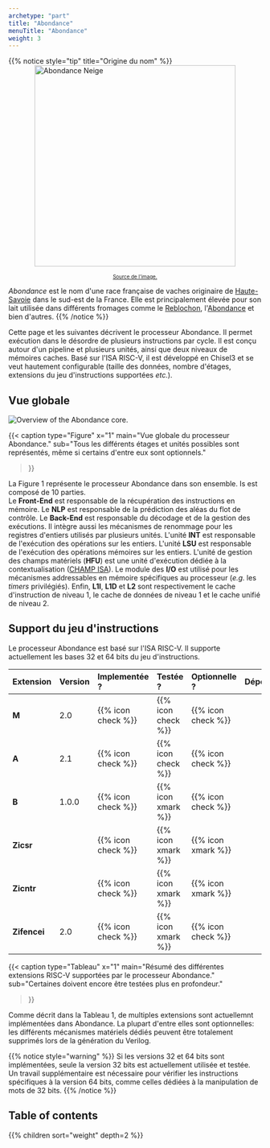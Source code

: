 ```yaml
---
archetype: "part"
title: "Abondance"
menuTitle: "Abondance"
weight: 3
---
```


{{% notice style="tip" title="Origine du nom" %}}
<img src="/img/abondance-neige.jpg" alt="Abondance Neige" style="width: 400px; display: block; margin: 0 auto;">
 
<div style="text-align: center; font-size: 10px;"> 
  <a href="https://www.salon-agriculture.com/A-voir-sur-le-salon/La-vache-egerie/Les-anciennes-vaches-egeries/Decouvrez-Neige-l-egerie-de-l-edition-2022">Source de l'image.</a>
</div>

*Abondance* est le nom d'une race française de vaches originaire de [Haute-Savoie](https://www.hautesavoie.fr/) dans le sud-est de la France. Elle est principalement élevée pour son lait utilisée dans différents fromages comme le [Reblochon](https://www.reblochon.fr/en/), l'[Abondance](https://www.fromageabondance.fr/en) et bien d'autres.
{{% /notice %}}

Cette page et les suivantes décrivent le processeur Abondance.
Il permet exécution dans le désordre de plusieurs instructions par cycle.
Il est conçu autour d'un pipeline et plusieurs unités, ainsi que deux niveaux de mémoires caches.
Basé sur l'ISA RISC-V, il est développé en Chisel3 et se veut hautement configurable (taille des données, nombre d'étages, extensions du jeu d'instructions supportées *etc.*).

## Vue globale

![Overview of the Abondance core.](/fig/abondance-top.png)

{{< caption 
  type="Figure" 
  x="1"
  main="Vue globale du processeur Abondance."
  sub="Tous les différents étages et unités possibles sont représentés, même si certains d'entre eux sont optionnels."
>}}

La Figure 1 représente le processeur Abondance dans son ensemble.
Is est composé de 10 parties.<br/>
Le **Front-End** est responsable de la récupération des instructions en mémoire.
Le **NLP** est responsable de la prédiction des aléas du flot de contrôle.
Le **Back-End** est responsable du décodage et de la gestion des exécutions.
Il intègre aussi les mécanismes de renommage pour les registres d'entiers utilisés par plusieurs unités.
L'unité **INT** est responsable de l'exécution des opérations sur les entiers.
L'unité **LSU** est responsable de l'exécution des opérations mémoires sur les entiers.
L'unité de gestion des champs matériels (**HFU**) est une unité d'exécution dédiée à la contextualisation ([CHAMP ISA](/doc/isa/champ)).
Le module des **I/O** est utilisé pour les mécanismes addressables en mémoire spécifiques au processeur (*e.g.* les *timers* privilégiés).
Enfin, **L1I**, **L1D** et **L2** sont respectivement le cache d'instruction de niveau 1, le cache de données de niveau 1 et le cache unifié de niveau 2.


## Support du jeu d'instructions

Le processeur Abondance est basé sur l'ISA RISC-V.
Il supporte actuellement les bases 32 et 64 bits du jeu d'instructions.

| Extension       |  Version  |   Implementée ?    |      Testée ?      |  Optionnelle ?     | Dépendances    |
|:----------------|:----------|:-------------------|:-------------------|:-------------------|:---------------|
| **M**           | 2.0       | {{% icon check %}} | {{% icon check %}} | {{% icon check %}} |                |
| **A**           | 2.1       | {{% icon check %}} | {{% icon check %}} | {{% icon check %}} |                |
| **B**           | 1.0.0     | {{% icon check %}} | {{% icon xmark %}} | {{% icon check %}} |                |
| **Zicsr**       |           | {{% icon check %}} | {{% icon xmark %}} | {{% icon xmark %}} |                |
| **Zicntr**      |           | {{% icon check %}} | {{% icon xmark %}} | {{% icon xmark %}} |                |
| **Zifencei**    | 2.0       | {{% icon check %}} | {{% icon xmark %}} | {{% icon check %}} |                |

{{< caption 
  type="Tableau" 
  x="1"
  main="Résumé des différentes extensions RISC-V supportées par le processeur Abondance."
  sub="Certaines doivent encore être testées plus en profondeur."
>}}

Comme décrit dans la Tableau 1, de multiples extensions sont actuellemnt implémentées dans Abondance.
La plupart d'entre elles sont optionnelles: les différents mécanismes matériels dédiés peuvent être totalement supprimés lors de la génération du Verilog.

{{% notice style="warning" %}}
Si les versions 32 et 64 bits sont implémentées, seule la version 32 bits est actuellement utilisée et testée.
Un travail supplémentaire est nécessaire pour vérifier les instructions spécifiques à la version 64 bits, comme celles dédiées à la manipulation de mots de 32 bits.
{{% /notice %}}

## Table of contents

{{% children sort="weight" depth=2 %}}